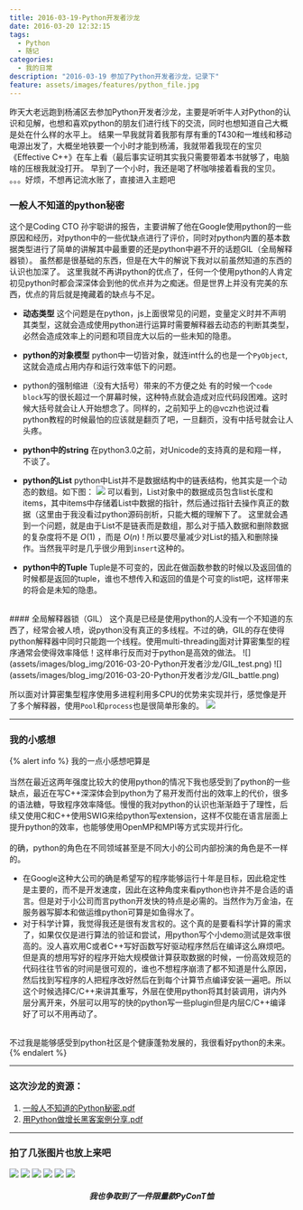 ```yaml
---
title: 2016-03-19-Python开发者沙龙
date: 2016-03-20 12:32:15
tags:
  - Python
  - 随记
categories:
  - 我的日常
description: "2016-03-19 参加了Python开发者沙龙，记录下"
feature: assets/images/features/python_file.jpg
---
```


昨天大老远跑到杨浦区去参加Python开发者沙龙，主要是听听牛人对Python的认识和见解，也想和喜欢python的朋友们进行线下的交流，同时也想知道自己大概是处在什么样的水平上。
结果一早我就背着我那有厚有重的T430和一堆线和移动电源出发了，大概坐地铁要一个小时才能到杨浦，我就带着我现在的宝贝《Effective C++》在车上看（最后事实证明其实我只需要带着本书就够了，电脑啥的压根我就没打开。
早到了一个小时，我还是喝了杯咖啡接着看我的宝贝。
。。。好烦，不想再记流水账了，直接进入主题吧

### 一般人不知道的python秘密
这个是Coding CTO 孙宇聪讲的报告，主要讲解了他在Google使用python的一些原因和经历，对python中的一些优缺点进行了评价，同时对python内置的基本数据类型进行了简单的讲解其中最重要的还是python中避不开的话题GIL（全局解释器锁）。
虽然都是很基础的东西，但是在大牛的解说下我对以前虽然知道的东西的认识也加深了。
这里我就不再讲python的优点了，任何一个使用python的人肯定初见python时都会深深体会到他的优点并为之痴迷。但是世界上并没有完美的东西，优点的背后就是掩藏着的缺点与不足。
<!-- more -->

- **动态类型**
这个问题是在python，js上面很常见的问题，变量定义时并不声明其类型，这就会造成使用python进行运算时需要解释器去动态的判断其类型，必然会造成效率上的问题和项目庞大以后的一些未知的隐患。

- **python的对象模型**
python中一切皆对象，就连int什么的也是一个`PyObject`, 这就会造成占用内存和运行效率低下的问题。

- python的强制缩进（没有大括号）带来的不方便之处
有的时候一个`code block`写的很长超过一个屏幕时候，这种特点就会造成对应代码段困难。这时候大括号就会让人开始想念了。同样的，之前知乎上的@vczh也说过看python教程的时候最怕的应该就是翻页了吧，一旦翻页，没有中括号就会让人头疼。

- **python中的string**
在python3.0之前，对Unicode的支持真的是和翔一样，不谈了。

- **python的List**
python中List并不是数据结构中的链表结构，他其实是一个动态的数组。如下图：
![](assets/images/blog_img/2016-03-20-Python开发者沙龙/python_list.png)
可以看到，List对象中的数据成员包含list长度和items，其中items中存储着List中数据的指针，然后通过指针去操作真正的数据（这里由于我没看过python源码剖析，只能大概的理解下了。
这里就会遇到一个问题，就是由于List不是链表而是数组，那么对于插入数据和删除数据的复杂度将不是 $O(1)$ ，而是 $O(n)$ ! 所以要尽量减少对List的插入和删除操作。当然我平时是几乎很少用到`insert`这种的。

- **python中的Tuple**
Tuple是不可变的，因此在做函数参数的时候以及返回值的时候都是返回的tuple，谁也不想传入和返回的值是个可变的list吧，这样带来的将会是未知的隐患。

<br>
#### 全局解释器锁（GIL）
这个真是已经是使用python的人没有一个不知道的东西了，经常会被人喷，说python没有真正的多线程。不过的确，GIL的存在使得python解释器中同时只能跑一个线程。使用multi-threading面对计算密集型的程序通常会使得效率降低！这样串行反而对于python是高效的做法。
![](assets/images/blog_img/2016-03-20-Python开发者沙龙/GIL_test.png)
![](assets/images/blog_img/2016-03-20-Python开发者沙龙/GIL_battle.png)

所以面对计算密集型程序使用多进程利用多CPU的优势来实现并行，感觉像是开了多个解释器，使用`Pool`和`process`也是很简单形象的。
![](assets/images/blog_img/2016-03-20-Python开发者沙龙/multi-process.png)

---
### 我的小感想
{% alert info %}
我的一点小感想吧算是
<br>
<br>
当然在最近这两年强度比较大的使用python的情况下我也感受到了python的一些缺点，最近在写C++深深体会到python为了易开发而付出的效率上的代价，很多的语法糖，导致程序效率降低。慢慢的我对python的认识也渐渐趋于了理性，后续又使用C和C++使用SWIG来给python写extension，这样不仅能在语言层面上提升python的效率，也能够使用OpenMP和MPI等方式实现并行化。
<br>
<br>
的确，python的角色在不同领域甚至是不同大小的公司内部扮演的角色是不一样的。
<ul>
<li> 在Google这种大公司的确是希望写的程序能够运行十年是目标，因此稳定性是主要的，而不是开发速度，因此在这种角度来看python也许并不是合适的语言。但是对于小公司而言python开发快的特点是必需的。当然作为万金油，在服务器写脚本和做运维python可算是如鱼得水了。
<li> 对于科学计算，我觉得我还是很有发言权的。这个真的是要看科学计算的需求了，如果仅仅是进行算法的验证和尝试，用python写个小demo测试是效率很高的。没人喜欢用C或者C++写好函数写好驱动程序然后在编译这么麻烦吧。但是真的想用写好的程序开始大规模做计算获取数据的时候，一份高效规范的代码往往节省的时间是很可观的，谁也不想程序崩溃了都不知道是什么原因，然后找到写程序的人把程序改好然后在到每个计算节点编译安装一遍吧。所以这个时候选择C/C++来讲其重写，外层在使用python将其封装调用，讲内外层分离开来，外层可以用写的快的python写一些plugin但是内层C/C++编译好了可以不用再动了。
</ul>
<br>
不过我是能够感受到python社区是个健康蓬勃发展的，我很看好python的未来。
{% endalert %}

---
### 这次沙龙的资源：
1. [一般人不知道的Python秘密.pdf](assets/files/一般人不知道的Python秘密.pdf)
2. [用Python做增长黑客案例分享.pdf](assets/files/用Python做增长黑客案例分享.pdf)

---
### 拍了几张图片也放上来吧
![](assets/images/blog_img/2016-03-20-Python开发者沙龙/IMG_20160319_124628.jpg)
![](assets/images/blog_img/2016-03-20-Python开发者沙龙/IMG_20160319_140713.jpg)
![](assets/images/blog_img/2016-03-20-Python开发者沙龙/IMG_20160319_140754.jpg)
![](assets/images/blog_img/2016-03-20-Python开发者沙龙/IMG_20160319_161839.jpg)
![](assets/images/blog_img/2016-03-20-Python开发者沙龙/IMG_20160319_163055.jpg)
![](assets/images/blog_img/2016-03-20-Python开发者沙龙/IMG_20160319_181523.jpg)
<h5 align="center">我也争取到了一件限量款PyConT恤</h5>
